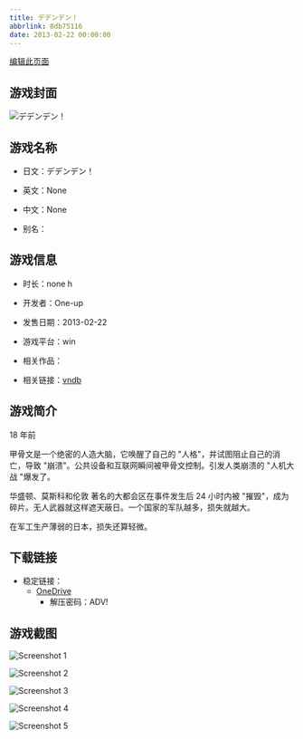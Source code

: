 ```yaml
---
title: デデンデン！
abbrlink: 8db75116
date: 2013-02-22 00:00:00
---
```

[编辑此页面](https://github.com/ACG-3/ADV3-source/blob/main/source/_posts/games/%E3%83%87%E3%83%87%E3%83%B3%E3%83%87%E3%83%B3%EF%BC%81.md)

## 游戏封面

![デデンデン！](https://pan.timero.xyz/onedrive/img_lib_001/%E3%83%87%E3%83%87%E3%83%B3%E3%83%87%E3%83%B3%EF%BC%81_cover.avif)


## 游戏名称

- 日文：デデンデン！
- 英文：None
- 中文：None

- 别名：


## 游戏信息

- 时长：none h
- 开发者：One-up
- 发售日期：2013-02-22
- 游戏平台：win
- 相关作品：

- 相关链接：[vndb](https://vndb.org/v11030)


## 游戏简介

18 年前

甲骨文是一个绝密的人造大脑，它唤醒了自己的 "人格"，并试图阻止自己的消亡，导致 "崩溃"。公共设备和互联网瞬间被甲骨文控制。引发人类崩溃的 "人机大战 "爆发了。

华盛顿、莫斯科和伦敦  著名的大都会区在事件发生后 24 小时内被 "摧毁"，成为碎片。无人武器就这样遮天蔽日。一个国家的军队越多，损失就越大。

在军工生产薄弱的日本，损失还算轻微。


## 下载链接

- 稳定链接：
    - [OneDrive](https://pan.timero.xyz/onedrive/adv_lib_001/%E3%83%87%E3%83%87%E3%83%B3%E3%83%87%E3%83%B3%EF%BC%81)
        - 解压密码：ADV!



## 游戏截图


![Screenshot 1](https://pan.timero.xyz/onedrive/img_lib_001/%E3%83%87%E3%83%87%E3%83%B3%E3%83%87%E3%83%B3%EF%BC%81_Screenshot_1.avif)

![Screenshot 2](https://pan.timero.xyz/onedrive/img_lib_001/%E3%83%87%E3%83%87%E3%83%B3%E3%83%87%E3%83%B3%EF%BC%81_Screenshot_2.avif)

![Screenshot 3](https://pan.timero.xyz/onedrive/img_lib_001/%E3%83%87%E3%83%87%E3%83%B3%E3%83%87%E3%83%B3%EF%BC%81_Screenshot_3.avif)

![Screenshot 4](https://pan.timero.xyz/onedrive/img_lib_001/%E3%83%87%E3%83%87%E3%83%B3%E3%83%87%E3%83%B3%EF%BC%81_Screenshot_4.avif)

![Screenshot 5](https://pan.timero.xyz/onedrive/img_lib_001/%E3%83%87%E3%83%87%E3%83%B3%E3%83%87%E3%83%B3%EF%BC%81_Screenshot_5.avif)

